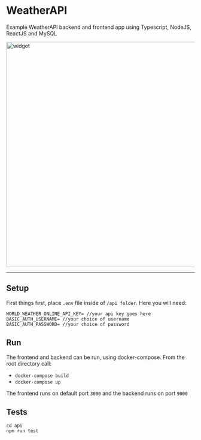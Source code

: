 # WeatherAPI
Example WeatherAPI backend and frontend app using Typescript, NodeJS, ReactJS and MySQL

<img src="https://i.imgur.com/BK3V4xc.png" alt="widget" width="600"/>

-------

## Setup 
First things first, place `.env` file inside of `/api folder`. Here you will need:

```
WORLD_WEATHER_ONLINE_API_KEY= //your api key goes here
BASIC_AUTH_USERNAME= //your choice of username
BASIC_AUTH_PASSWORD= //your choice of password
```

## Run

The frontend and backend can be run, using docker-compose. From the root directory call:

- `docker-compose build`
- `docker-compose up`


The frontend runs on default port `3000` and the backend runs on port `9000`

## Tests
```
cd api
npm run test
```
